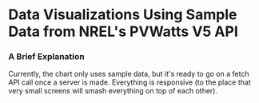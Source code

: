 # Data Visualizations Using Sample Data from NREL's PVWatts V5 API

### A Brief Explanation

Currently, the chart only uses sample data, but it's ready to go on a fetch API call once a server is made.
Everything is responsive (to the place that very small screens will smash everything on top of each other).
